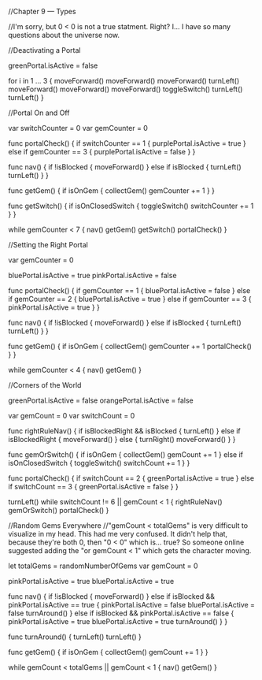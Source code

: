 //Chapter 9 — Types

//I'm sorry, but 0 < 0 is not a true statment. Right? I... I have so many questions about the universe now.

//Deactivating a Portal

greenPortal.isActive = false

for i in 1 ... 3 {
    moveForward()
    moveForward()
    moveForward()
    turnLeft()
    moveForward()
    moveForward()
    moveForward()
    toggleSwitch()
    turnLeft()
    turnLeft()
}

//Portal On and Off

var switchCounter = 0
var gemCounter = 0

func portalCheck() {
    if switchCounter == 1 {
        purplePortal.isActive = true
    } else if gemCounter == 3 {
        purplePortal.isActive = false
    }
}

func nav() {
    if !isBlocked {
        moveForward()
    } else if isBlocked {
        turnLeft()
        turnLeft()
    }
}

func getGem() {
    if isOnGem {
        collectGem()
        gemCounter += 1
    }
}

func getSwitch() {
    if isOnClosedSwitch {
        toggleSwitch()
        switchCounter += 1
    }
}

while gemCounter < 7 {
    nav()
    getGem()
    getSwitch()
    portalCheck()
}

//Setting the Right Portal

var gemCounter = 0

bluePortal.isActive = true
pinkPortal.isActive = false

func portalCheck() {
    if gemCounter == 1 {
        bluePortal.isActive = false
    } else if gemCounter == 2 {
        bluePortal.isActive = true
    } else if gemCounter == 3 {
        pinkPortal.isActive = true
    }
}

func nav() {
    if !isBlocked {
        moveForward()
    } else if isBlocked {
        turnLeft()
        turnLeft()
    }
}

func getGem() {
    if isOnGem {
        collectGem()
        gemCounter += 1
        portalCheck()
    }
}

while gemCounter < 4 {
    nav()
    getGem()
}

//Corners of the World

greenPortal.isActive = false
orangePortal.isActive = false

var gemCount = 0
var switchCount = 0

func rightRuleNav() {
    if isBlockedRight && isBlocked {
        turnLeft()
    } else if isBlockedRight {
        moveForward()
    }  else {
        turnRight()
        moveForward()
    }
}

func gemOrSwitch() {
    if isOnGem {
        collectGem()
        gemCount += 1
    } else if isOnClosedSwitch {
        toggleSwitch()
        switchCount += 1
    }
}

func portalCheck() {
    if switchCount == 2 {
        greenPortal.isActive = true
    } else if switchCount == 3 {
        greenPortal.isActive = false
    }
}

turnLeft()
while switchCount != 6 || gemCount < 1 {
    rightRuleNav()
    gemOrSwitch()
    portalCheck()
}

//Random Gems Everywhere
//"gemCount < totalGems" is very difficult to visualize in my head. This had me very confused. It didn't help that, because they're both 0, then "0 < 0" which is... true? So someone online suggested adding the "or gemCount < 1" which gets the character moving.

let totalGems = randomNumberOfGems
var gemCount = 0

pinkPortal.isActive = true
bluePortal.isActive = true

func nav() {
    if !isBlocked {
        moveForward()
    } else if isBlocked && pinkPortal.isActive == true {
        pinkPortal.isActive = false
        bluePortal.isActive = false
        turnAround()
    } else if isBlocked && pinkPortal.isActive == false {
        pinkPortal.isActive = true
        bluePortal.isActive = true
        turnAround()
    }
}

func turnAround() {
    turnLeft()
    turnLeft()
}

func getGem() {
    if isOnGem {
        collectGem()
        gemCount += 1
    }
}

while gemCount < totalGems || gemCount < 1 {
    nav()
    getGem()
}